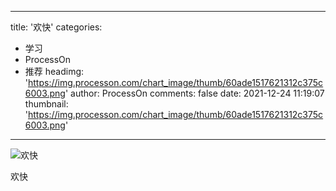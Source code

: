 
---
title: '欢快'
categories: 
 - 学习
 - ProcessOn
 - 推荐
headimg: 'https://img.processon.com/chart_image/thumb/60ade1517621312c375c6003.png'
author: ProcessOn
comments: false
date: 2021-12-24 11:19:07
thumbnail: 'https://img.processon.com/chart_image/thumb/60ade1517621312c375c6003.png'
---

<div>   
<img class="thumb" alt="欢快" src="https://img.processon.com/chart_image/thumb/60ade1517621312c375c6003.png" referrerpolicy="no-referrer">
<p>欢快</p>  
</div>
            